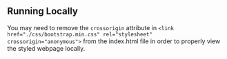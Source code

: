 ## Running Locally

You may need to remove the `crossorigin` attribute in `<link href="./css/bootstrap.min.css" rel="stylesheet" crossorigin="anonymous">` from the index.html file in order to properly view the styled webpage locally.